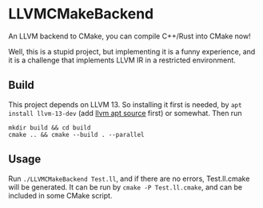 LLVMCMakeBackend
====

An LLVM backend to CMake, you can compile C++/Rust into CMake now!

Well, this is a stupid project, but implementing it is a funny experience, and it is a challenge that implements LLVM IR in a restricted environment.

Build
----

This project depends on LLVM 13. So installing it first is needed, by `apt install llvm-13-dev` (add [llvm apt source](https://apt.llvm.org/) first) or somewhat. Then run

```
mkdir build && cd build
cmake .. && cmake --build . --parallel
```

Usage
----

Run `./LLVMCMakeBackend Test.ll`, and if there are no errors, Test.ll.cmake will be generated. It can be run by `cmake -P Test.ll.cmake`, and can be included in some CMake script.
